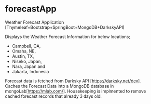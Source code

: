 # forecastApp
Weather Forecast Application [Thymeleaf+Bootstrap+SpringBoot+MongoDB+DarkskyAPI]

Displays the Weather Forecast Information for below locations;

- Campbell, CA, 
- Omaha, NE, 
- Austin, TX,
- Niseko, Japan,
- Nara, Japan and
- Jakarta, Indonesia 

Forecast data is fetched from Darksky API [https://darksky.net/dev].
Caches the Forecast Data into a MongoDB database in mongoLab[https://mlab.com/].
Housekeeping is implmented to remove cached forecast records that already 3 days old. 

